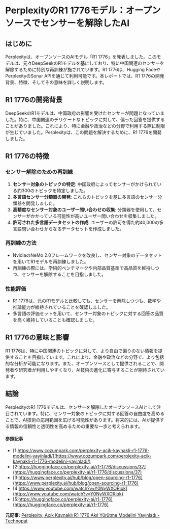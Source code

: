 # PerplexityのR1 1776モデル：オープンソースでセンサーを解除したAI
## はじめに

Perplexityは、オープンソースのAIモデル「R1 1776」を発表しました。このモデルは、元々DeepSeekのR1モデルを基にしており、特に中国関連のセンサーを解除するために特別な再訓練が施されています。R1 1776は、Hugging FaceやPerplexityのSonar APIを通じて利用可能です。本レポートでは、R1 1776の開発背景、特徴、そしてその意味を詳しく説明します。

## R1 1776の開発背景

DeepSeekのR1モデルは、中国政府の影響を受けたセンサーが問題となっていました。特に、中国関連のデリケートなトピックに対して、偏った回答を提供することがありました。これにより、特に金融や政治などの分野で利用する際に制限が生じていました。Perplexityは、この問題を解決するために、R1 1776を開発しました。

## R1 1776の特徴

### **センサー解除のための再訓練**

1. **センサー対象のトピックの特定**: 中国政府によってセンサーがかけられている約300のトピックを特定しました。
2. **多言語センサー分類器の開発**: これらのトピックを基に多言語のセンサー分類器を開発しました。
3. **高精度なセンサー対象のユーザー問い合わせの収集**: 分類器を使用して、センサーがかかっている可能性が高いユーザー問い合わせを収集しました。
4. **許可された多言語データセットの作成**: ユーザーの許可を得た約40,000の多言語問い合わせからなるデータセットを作成しました。

### **再訓練の方法**

- NvidiaのNeMo 2.0フレームワークを改良し、センサー対象のデータセットを用いてR1モデルを再訓練しました。
- 再訓練の際には、学術的ベンチマークや内部品質基準で高品質を維持しつつ、センサーを解除することを目指しました。

### **性能評価**

- R1 1776は、元のR1モデルと比較しても、センサーを解除しつつも、数学や推論能力が維持されていることを確認しました。
- 多言語の評価セットを用いて、センサー対象のトピックに対する回答の品質を高く維持していることも確認しました。

## R1 1776の意味と影響

R1 1776は、特に中国関連のトピックに対して、より自由で偏りのない情報を提供することを目指しています。これにより、金融や政治などの分野で、より包括的な分析が可能になります。また、オープンソースとして提供されることで、開発者や研究者が利用しやすくなり、AI技術の進化に寄与することが期待されています。

## 結論

PerplexityのR1 1776モデルは、センサーを解除したオープンソースAIとして注目されています。特に、センサー対象のトピックに対する回答の自由度を高めることで、AI技術の応用範囲を広げる可能性があります。将来的には、AIが提供する情報の信頼性と透明性を高めるための重要な一歩と考えられます。

#### 参照記事
- [1:https://www.cozumpark.com/perplexity-acik-kaynakli-r1-1776-modelini-yayinladi/](https://www.cozumpark.com/perplexity-acik-kaynakli-r1-1776-modelini-yayinladi/)
- [2:https://huggingface.co/perplexity-ai/r1-1776/discussions/37](https://huggingface.co/perplexity-ai/r1-1776/discussions/37)
- [3:https://www.perplexity.ai/hub/blog/open-sourcing-r1-1776](https://www.perplexity.ai/hub/blog/open-sourcing-r1-1776)
- [4:https://www.youtube.com/watch?v=Y0NyWXORiok](https://www.youtube.com/watch?v=Y0NyWXORiok)
- [5:https://huggingface.co/perplexity-ai/r1-1776](https://huggingface.co/perplexity-ai/r1-1776)


**元記事:** [Perplexity, Açık Kaynaklı R1 1776 Akıl Yürütme Modelini Yayınladı - Technopat](https://www.technopat.net/2025/02/20/perplexity-acik-kaynakli-r1-1776-akil-yurutme-modelini-yayinladi/)
